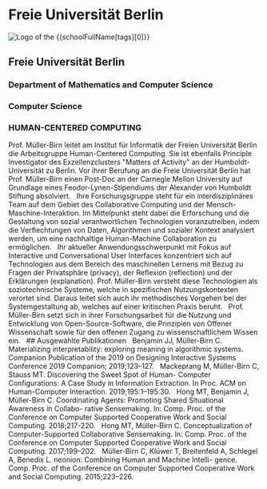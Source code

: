 <div class="component-school">

# Freie Universität Berlin

<div>

![Logo of the {{schoolFullName[tags][0]}}](/assets/images/fub-logo.svg)

<div>

## Freie Universität Berlin
### Department of Mathematics and Computer Science
### Computer Science
### HUMAN-CENTERED COMPUTING

</div>

</div>
Prof. Müller-Birn leitet am Institut für Informatik der Freien Universität Berlin die Arbeitsgruppe Human-Centered Computing. Sie ist ebenfalls Principle Investigator des Exzellenzclusters "Matters of Activity" an der Humboldt-Universität zu Berlin. Vor ihrer Berufung an die Freie Universität Berlin hat Prof. Müller-Birn einen Post-Doc an der Carnegie Mellon University auf Grundlage eines Feodor-Lynen-Stipendiums der Alexander von Humboldt Stiftung absolviert.
 
Ihre Forschungsgruppe steht für ein interdisziplinäres Team auf dem Gebiet des Collaborative Computing und der Mensch-Maschine-Interaktion. Im Mittelpunkt steht dabei die Erforschung und die Gestaltung von sozial verantwortlichen Technologien voranzutreiben, indem die Verflechtungen von Daten, Algorithmen und sozialer Kontext analysiert werden, um eine nachhaltige Human-Machine Collaboration zu ermöglichen.
 
Ihr aktueller Anwendungsschwerpunkt mit Fokus auf Interactive und Conversational User Interfaces konzentriert sich auf Technologien aus dem Bereich des maschinellen Lernens mit Bezug zu Fragen der Privatsphäre (privacy), der Reflexion (reflection) und der Erklärungen (explanation). Prof. Müller-Birn versteht diese Technologien als soziotechnische Systeme, welche in spezifischen Nutzungskontexten verortet sind. Daraus leitet sich auch ihr methodisches Vorgehen bei der Systemgestaltung ab, welches auf einer kritischen Praxis beruht.
 
Prof. Müller-Birn setzt sich in ihrer Forschungsarbeit für die Nutzung und Entwicklung von Open-Source-Software, die Prinzipien von Offener Wissenschaft sowie für den offenen Zugang zu wissenschaftlichem Wissen ein.
 
## Ausgewählte Publikationen
 
Benjamin JJ, Müller-Birn C. Materializing interpretability: exploring meaning in algorithmic systems. Companion Publication of the 2019 on Designing Interactive Systems Conference 2019 Companion; 2019;123–127.
 
Mackeprang M, Müller-Birn C, Stauss MT. Discovering the Sweet Spot of Human- Computer Configurations: A Case Study in Information Extraction. In Proc. ACM on Human-Computer Interaction. 2019;195:1–195:30.
 
Hong MT, Benjamin J, Müller-Birn C. Coordinating Agents: Promoting Shared Situational Awareness in Collabo- rative Sensemaking. In: Comp. Proc. of the Conference on Computer Supported Cooperative Work and Social Computing. 2018;217-220.
 
Hong MT, Müller-Birn C. Conceptualization of Computer-Supported Collaborative Sensemaking. In: Comp. Proc. of the Conference on Computer Supported Cooperative Work and Social Computing. 2017;199–202.
 
Müller-Birn C, Klüwer T, Breitenfeld A, Schlegel A, Benedix L. neonion: Combining Human and Machine Intelli- gence. Comp. Proc. of the Conference on Computer Supported Cooperative Work and Social Computing. 2015;223–226.

</div>
